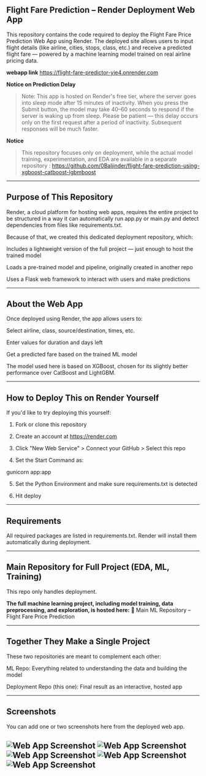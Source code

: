 ## Flight Fare Prediction – Render Deployment Web App

This repository contains the code required to deploy the Flight Fare Price Prediction Web App using Render. The deployed site allows users to input flight details (like airline, cities, stops, class, etc.) and receive a predicted flight fare — powered by a machine learning model trained on real airline pricing data.

**webapp link** https://flight-fare-predictor-yie4.onrender.com

**Notice on Prediction Delay**

> Note: This app is hosted on Render's free tier, where the server goes into sleep mode after 15 minutes of inactivity.
When you press the Submit button, the model may take 40–60 seconds to respond if the server is waking up from sleep.
Please be patient — this delay occurs only on the first request after a period of inactivity. Subsequent responses will be much faster.


**Notice**

> This repository focuses only on deployment, while the actual model training, experimentation, and EDA are available in a separate repository : https://github.com/0Baljinder/flight-fare-prediction-using-xgboost-catboost-lgbmboost




---

 ## Purpose of This Repository

Render, a cloud platform for hosting web apps, requires the entire project to be structured in a way it can automatically run app.py or main.py and detect dependencies from files like requirements.txt.

Because of that, we created this dedicated deployment repository, which:

Includes a lightweight version of the full project — just enough to host the trained model

Loads a pre-trained model and pipeline, originally created in another repo

Uses a Flask web framework to interact with users and make predictions



---


## About the Web App

Once deployed using Render, the app allows users to:

Select airline, class, source/destination, times, etc.

Enter values for duration and days left

Get a predicted fare based on the trained ML model


The model used here is based on XGBoost, chosen for its slightly better performance over CatBoost and LightGBM.


---

## How to Deploy This on Render Yourself

If you'd like to try deploying this yourself:

1. Fork or clone this repository


2. Create an account at https://render.com


3. Click "New Web Service" > Connect your GitHub > Select this repo


4. Set the Start Command as:

gunicorn app:app


5. Set the Python Environment and make sure requirements.txt is detected


6. Hit deploy 




---

## Requirements

All required packages are listed in requirements.txt.
Render will install them automatically during deployment.


---

## Main Repository for Full Project (EDA, ML, Training)

This repo only handles deployment.

**The full machine learning project, including model training, data preprocessing, and exploration, is hosted here:**
🔗 Main ML Repository – Flight Fare Price Prediction


---

## Together They Make a Single Project

These two repositories are meant to complement each other:

 ML Repo: Everything related to understanding the data and building the model

 Deployment Repo (this one): Final result as an interactive, hosted app



---

## Screenshots 

You can add one or two screenshots here from the deployed web app.

![Web App Screenshot](screenshots/Screenshot_2025-07-07-10-48-32-188_com.opera.browser.jpg)
![Web App Screenshot](screenshots/Screenshot_2025-07-07-11-03-30-398_com.opera.browser.jpg)
![Web App Screenshot](screenshots/Screenshot_2025-07-07-11-04-10-381_com.opera.browser.jpg)
![Web App Screenshot](screenshots/Screenshot_2025-07-07-10-49-52-966_com.opera.browser.jpg) 
![Web App Screenshot](screenshots/Screenshot_2025-07-07-10-52-34-870_com.opera.browser.jpg)
---



